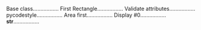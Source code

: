 Base class.................
First Rectangle.................
Validate attributes.................
pycodestyle.................
Area first.................
Display #0.................
__str__.................
